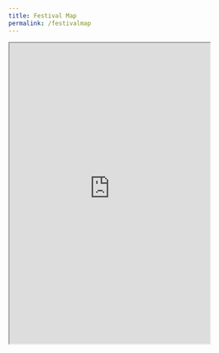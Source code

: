 ```yaml
---
title: Festival Map
permalink: /festivalmap
---
```

<html>
<body>
<iframe src="https://www.google.com/maps/d/embed?mid=1iocybSAgqXITlJxyuPm-Vo-BxEwqcVc&ehbc=2E312F" width="400" height="600"></iframe>
</body>
</html>
